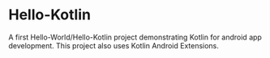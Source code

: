 # Hello-Kotlin

A first Hello-World/Hello-Kotlin project demonstrating Kotlin for android app development.
This project also uses Kotlin Android Extensions.
